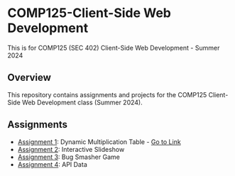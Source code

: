 # COMP125-Client-Side Web Development

This is for COMP125 (SEC 402) Client-Side Web Development - Summer 2024

## Overview
This repository contains assignments and projects for the COMP125 Client-Side Web Development class (Summer 2024).

## Assignments
- [Assignment 1](./A1_MultiplicationTable): Dynamic Multiplication Table - [Go to Link](https://aikoxb.github.io/COMP125_ClientSideWebDev/A1_MultiplicationTable/MultTable.html)
- [Assignment 2](./Assignments/Assignment2): Interactive Slideshow
- [Assignment 3](./Assignments/Assignment2): Bug Smasher Game
- [Assignment 4](./Assignments/Assignment2): API Data


